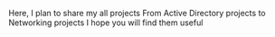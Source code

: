 Here, I plan to share my all projects
From Active Directory projects to Networking projects
I hope you will find them useful
